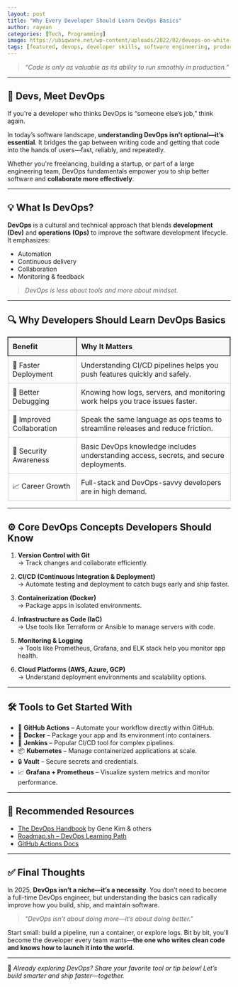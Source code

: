 ```yaml
---
layout: post
title: "Why Every Developer Should Learn DevOps Basics"
author: rayean
categories: [Tech, Programming]
image: https://ubiqware.net/wp-content/uploads/2022/02/devops-on-white-1-1024x509.png
tags: [featured, devops, developer skills, software engineering, productivity, automation, ci/cd]
---
```



> _“Code is only as valuable as its ability to run smoothly in production.”_

---

## 🚀 Devs, Meet DevOps

If you're a developer who thinks DevOps is “someone else’s job,” think again.

In today’s software landscape, **understanding DevOps isn’t optional—it’s essential**. It bridges the gap between writing code and getting that code into the hands of users—fast, reliably, and repeatedly.

Whether you're freelancing, building a startup, or part of a large engineering team, DevOps fundamentals empower you to ship better software and **collaborate more effectively**.

---

## 💡 What Is DevOps?

**DevOps** is a cultural and technical approach that blends **development (Dev)** and **operations (Ops)** to improve the software development lifecycle. It emphasizes:

- Automation
- Continuous delivery
- Collaboration
- Monitoring & feedback

> _DevOps is less about tools and more about mindset._

---

## 🔍 Why Developers Should Learn DevOps Basics

<table style="width: 100%; border-collapse: collapse; margin-top: 1em;">
  <thead>
    <tr style="background-color: #f8f8f8;">
      <th style="border: 2px solid #444; padding: 10px; text-align: left;">Benefit</th>
      <th style="border: 2px solid #444; padding: 10px; text-align: left;">Why It Matters</th>
    </tr>
  </thead>
  <tbody>
    <tr>
      <td style="border: 1px solid #ccc; padding: 10px;">🚀 Faster Deployment</td>
      <td style="border: 1px solid #ccc; padding: 10px;">Understanding CI/CD pipelines helps you push features quickly and safely.</td>
    </tr>
    <tr>
      <td style="border: 1px solid #ccc; padding: 10px;">🧠 Better Debugging</td>
      <td style="border: 1px solid #ccc; padding: 10px;">Knowing how logs, servers, and monitoring work helps you trace issues faster.</td>
    </tr>
    <tr>
      <td style="border: 1px solid #ccc; padding: 10px;">🤝 Improved Collaboration</td>
      <td style="border: 1px solid #ccc; padding: 10px;">Speak the same language as ops teams to streamline releases and reduce friction.</td>
    </tr>
    <tr>
      <td style="border: 1px solid #ccc; padding: 10px;">🔐 Security Awareness</td>
      <td style="border: 1px solid #ccc; padding: 10px;">Basic DevOps knowledge includes understanding access, secrets, and secure deployments.</td>
    </tr>
    <tr>
      <td style="border: 1px solid #ccc; padding: 10px;">📈 Career Growth</td>
      <td style="border: 1px solid #ccc; padding: 10px;">Full-stack and DevOps-savvy developers are in high demand.</td>
    </tr>
  </tbody>
</table>

---

## ⚙️ Core DevOps Concepts Developers Should Know

1. **Version Control with Git**  
   → Track changes and collaborate efficiently.

2. **CI/CD (Continuous Integration & Deployment)**  
   → Automate testing and deployment to catch bugs early and ship faster.

3. **Containerization (Docker)**  
   → Package apps in isolated environments.

4. **Infrastructure as Code (IaC)**  
   → Use tools like Terraform or Ansible to manage servers with code.

5. **Monitoring & Logging**  
   → Tools like Prometheus, Grafana, and ELK stack help you monitor app health.

6. **Cloud Platforms (AWS, Azure, GCP)**  
   → Understand deployment environments and scalability options.

---

## 🛠️ Tools to Get Started With

- 🐙 **GitHub Actions** – Automate your workflow directly within GitHub.
- 🐳 **Docker** – Package your app and its environment into containers.
- 🚀 **Jenkins** – Popular CI/CD tool for complex pipelines.
- 📦 **Kubernetes** – Manage containerized applications at scale.
- 🔒 **Vault** – Secure secrets and credentials.
- 📈 **Grafana + Prometheus** – Visualize system metrics and monitor performance.

---

## 🔗 Recommended Resources

- [The DevOps Handbook](https://itrevolution.com/product/the-devops-handbook/) by Gene Kim & others  
- [Roadmap.sh – DevOps Learning Path](https://roadmap.sh/devops)     
- [GitHub Actions Docs](https://docs.github.com/en/actions)

---

## ✅ Final Thoughts

In 2025, **DevOps isn’t a niche—it’s a necessity**. You don’t need to become a full-time DevOps engineer, but understanding the basics can radically improve how you build, ship, and maintain software.

> _"DevOps isn’t about doing more—it’s about doing better."_  

Start small: build a pipeline, run a container, or explore logs. Bit by bit, you’ll become the developer every team wants—**the one who writes clean code and knows how to launch it into the world**.

---

🔁 *Already exploring DevOps? Share your favorite tool or tip below! Let’s build smarter and ship faster—together.*
